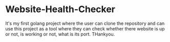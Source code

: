 # Website-Health-Checker
It's my first golang project where the user can clone the repository and can use this project as a tool where they can check whether there website is up or not, is working or not, what is its port.
THankyou.
